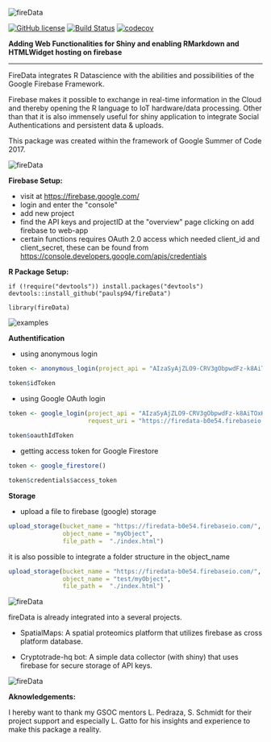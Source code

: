 ![fireData](http://frapbot.kohze.com/fireData/topImage6.jpg)

[![GitHub license](https://img.shields.io/badge/license-MIT-blue.svg)](https://raw.githubusercontent.com/paulsp94/fireData/master/LICENSE.txt)
[![Build Status](https://travis-ci.org/Kohze/fireData.svg?branch=master)](https://travis-ci.org/paulsp94/fireData)
[![codecov](https://codecov.io/gh/Kohze/fireData/branch/master/graph/badge.svg)](https://codecov.io/gh/paulsp94/fireData)

**Adding Web Functionalities for Shiny and enabling RMarkdown and HTMLWidget hosting on firebase**

--- 

FireData integrates R Datascience with the abilities and possibilities of the Google Firebase Framework.

Firebase makes it possible to exchange in real-time information in the Cloud and thereby opening the R language to IoT hardware/data processing. Other than that it is also immensely useful for shiny application to integrate Social Authentications and persistent data & uploads.

This package was created within the framework of Google Summer of Code 2017. 

![fireData](http://frapbot.kohze.com/fireData/setup2.jpg)

**Firebase Setup:**
- visit at https://firebase.google.com/
- login and enter the "console"
- add new project
- find the API keys and projectID at the "overview" page clicking on add firebase to web-app
- certain functions requires OAuth 2.0 access which needed client_id and client_secret, these can be found from https://console.developers.google.com/apis/credentials

**R Package Setup:**

```
if (!require("devtools")) install.packages("devtools")
devtools::install_github("paulsp94/fireData")

library(fireData)
```

![examples](http://frapbot.kohze.com/fireData/examples2.jpg)

**Authentification**

- using anonymous login

```r
token <- anonymous_login(project_api = "AIzaSyAjZLO9-CRV3gObpwdFz-k8AiTOxHSBmdc")

token$idToken
```

- using Google OAuth login

```r
token <- google_login(project_api = "AIzaSyAjZLO9-CRV3gObpwdFz-k8AiTOxHSBmdc", 
                      request_uri = "https://firedata-b0e54.firebaseio.com/")
                      
token$oauthIdToken
```

- getting access token for Google Firestore

```r
token <- google_firestore()

token$credentials$access_token
```

**Storage**

- upload a file to firebase (google) storage

```r
upload_storage(bucket_name = "https://firedata-b0e54.firebaseio.com/",
               object_name = "myObject", 
               file_path =  "./index.html")
```

it is also possible to integrate a folder structure in the object_name

```r
upload_storage(bucket_name = "https://firedata-b0e54.firebaseio.com/",
               object_name = "test/myObject", 
               file_path =  "./index.html")
```

![fireData](http://frapbot.kohze.com/fireData/related2.jpg)

fireData is already integrated into a several projects. 

- SpatialMaps: A spatial proteomics platform that utilizes firebase as cross platform database.

- Cryptotrade-hq bot: A simple data collector (with shiny) that uses firebase for secure storage of API keys.


![fireData](http://frapbot.kohze.com/fireData/development2.jpg)

**Aknowledgements:**

I hereby want to thank my GSOC mentors L. Pedraza, S. Schmidt for their project support and especially L. Gatto for his insights and experience to make this package a reality. 
